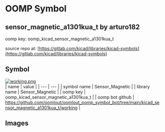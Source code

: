 # OOMP Symbol  
## sensor_magnetic_a1301kua_t  by arturo182  
  
oomp key: oomp_kicad_sensor_magnetic_a1301kua_t  
  
source repo at: [https://gitlab.com/kicad/libraries/kicad-symbols](https://gitlab.com/kicad/libraries/kicad-symbols)  
## Symbol  
  
[![working.png](working_600.png)](working.png)  
| name | value | 
| --- | --- | 
| symbol name | Sensor_Magnetic | 
| library name | Sensor_Magnetic | 
| oomp key | oomp_kicad_sensor_magnetic_a1301kua_t | 
| oomp bot github | https://github.com/oomlout/oomlout_oomp_symbol_bot/tree/main/kicad_sensor_magnetic_a1301kua_t/working | 
## Images  
